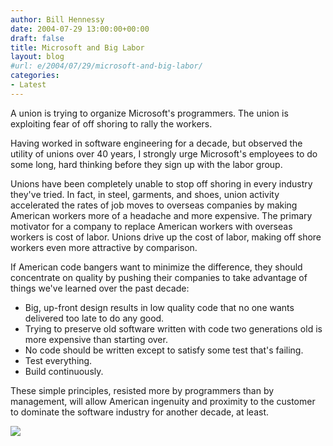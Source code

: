 ```yaml
---
author: Bill Hennessy
date: 2004-07-29 13:00:00+00:00
draft: false
title: Microsoft and Big Labor
layout: blog
#url: e/2004/07/29/microsoft-and-big-labor/
categories:
- Latest
---
```


A union is trying to organize Microsoft's programmers. The union is exploiting fear of off shoring to rally the workers.




Having worked in software engineering for a decade, but observed the utility of unions over 40 years, I strongly urge Microsoft's employees to do some long, hard thinking before they sign up with the labor group.




Unions have been completely unable to stop off shoring in every industry they've tried. In fact, in steel, garments, and shoes, union activity accelerated the rates of job moves to overseas companies by making American workers more of a headache and more expensive. The primary motivator for a company to replace American workers with overseas workers is cost of labor. Unions drive up the cost of labor, making off shore workers even more attractive by comparison.




If American code bangers want to minimize the difference, they should concentrate on quality by pushing their companies to take advantage of things we've learned over the past decade:





  * Big, up-front design results in low quality code that no one wants delivered too late to do any good.
  * Trying to preserve old software written with code two generations old is more expensive than starting over.
  * No code should be written except to satisfy some test that's failing.
  * Test everything.
  * Build continuously.


These simple principles, resisted more by programmers than by management, will allow American ingenuity and proximity to the customer to dominate the software industry for another decade, at least.  


![](https://blog.billhennessy.com/aggbug.aspx?PostID=670)

